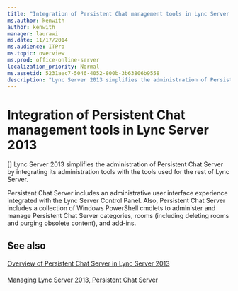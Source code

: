 ```yaml
---
title: "Integration of Persistent Chat management tools in Lync Server 2013"
ms.author: kenwith
author: kenwith
manager: laurawi
ms.date: 11/17/2014
ms.audience: ITPro
ms.topic: overview
ms.prod: office-online-server
localization_priority: Normal
ms.assetid: 5231aec7-5046-4052-800b-3b63806b9558
description: "Lync Server 2013 simplifies the administration of Persistent Chat Server by integrating its administration tools with the tools used for the rest of Lync Server."
---
```


# Integration of Persistent Chat management tools in Lync Server 2013
[]
Lync Server 2013 simplifies the administration of Persistent Chat Server by integrating its administration tools with the tools used for the rest of Lync Server.
  
Persistent Chat Server includes an administrative user interface experience integrated with the Lync Server Control Panel. Also, Persistent Chat Server includes a collection of Windows PowerShell cmdlets to administer and manage Persistent Chat Server categories, rooms (including deleting rooms and purging obsolete content), and add-ins.
  
## See also

#### 

[Overview of Persistent Chat Server in Lync Server 2013](overview-of-persistent-chat-server.md)
#### 

[Managing Lync Server 2013, Persistent Chat Server](managing-lync-server-2013-persistent-chat-server.md)

